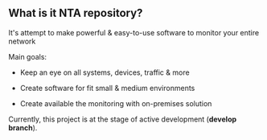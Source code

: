 ## What is it NTA repository?

It's attempt to make powerful & easy-to-use software to monitor your entire network 

Main goals:
    
- Keep an eye on all systems, devices, traffic & more
    
- Create software for fit small & medium environments
    
- Create available the monitoring with on-premises solution

Currently, this project is at the stage of active development (**develop branch**).
